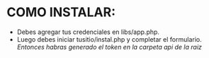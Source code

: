 # COMO INSTALAR:
+ Debes agregar tus credenciales en libs/app.php.
+ Luego debes iniciar tusitio/instal.php y completar el formulario.  
_Entonces habras generado el token en la carpeta api de la raiz_
